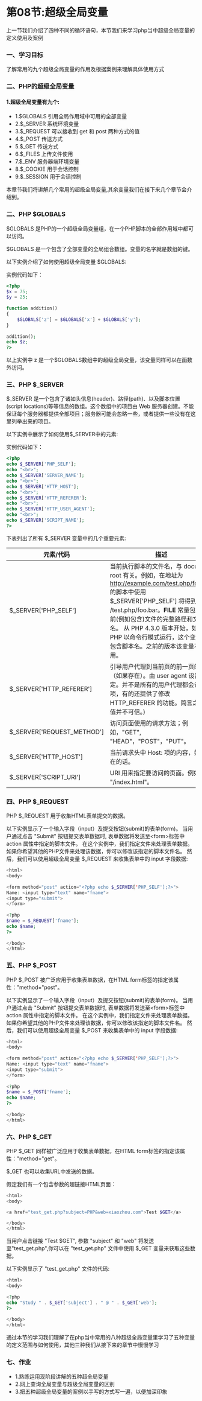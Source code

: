 # 第08节:超级全局变量
上一节我们介绍了四种不同的循环语句，本节我们来学习php当中超级全局变量的定义使用及案例

### 一、学习目标
了解常用的九个超级全局变量的作用及根据案例来理解具体使用方式

### 二、PHP的超级全局变量
#### 1.超级全局变量有九个:
* 1.$GLOBALS 引用全局作用域中可用的全部变量
* 2.$_SERVER 系统环境变量
* 3.$_REQUEST 可以接收到 get 和 post 两种方式的值
* 4.$_POST 传送方式 
* 5.$_GET 传送方式 
* 6.$_FILES 上传文件使用 
* 7.$_ENV 服务器端环境变量
* 8.$_COOKIE 用于会话控制
* 9.$_SESSION 用于会话控制 

本章节我们将讲解几个常用的超级全局变量,其余变量我们在接下来几个章节会介绍到。

### 二、PHP $GLOBALS
$GLOBALS 是PHP的一个超级全局变量组，在一个PHP脚本的全部作用域中都可以访问。

$GLOBALS 是一个包含了全部变量的全局组合数组。变量的名字就是数组的键。

以下实例介绍了如何使用超级全局变量 $GLOBALS:

实例代码如下：

``` php
<?php 
$x = 75; 
$y = 25;
 
function addition() 
{ 
    $GLOBALS['z'] = $GLOBALS['x'] + $GLOBALS['y']; 
}
 
addition(); 
echo $z; 
?>
```

以上实例中 z 是一个$GLOBALS数组中的超级全局变量，该变量同样可以在函数外访问。

### 三、PHP $_SERVER
$_SERVER 是一个包含了诸如头信息(header)、路径(path)、以及脚本位置(script locations)等等信息的数组。这个数组中的项目由 Web 服务器创建。不能保证每个服务器都提供全部项目；服务器可能会忽略一些，或者提供一些没有在这里列举出来的项目。

以下实例中展示了如何使用$_SERVER中的元素:

实例代码如下：

``` php
<?php 
echo $_SERVER['PHP_SELF'];
echo "<br>";
echo $_SERVER['SERVER_NAME'];
echo "<br>";
echo $_SERVER['HTTP_HOST'];
echo "<br>";
echo $_SERVER['HTTP_REFERER'];
echo "<br>";
echo $_SERVER['HTTP_USER_AGENT'];
echo "<br>";
echo $_SERVER['SCRIPT_NAME'];
?>
```

下表列出了所有 $_SERVER 变量中的几个重要元素:

| 元素/代码        | 	描述            |
| ---   | ---       |
| $_SERVER['PHP_SELF']        | 当前执行脚本的文件名，与 document root 有关。例如，在地址为 http://example.com/test.php/foo.bar 的脚本中使用 $_SERVER['PHP_SELF'] 将得到 /test.php/foo.bar。__FILE__ 常量包含当前(例如包含)文件的完整路径和文件名。 从 PHP 4.3.0 版本开始，如果 PHP 以命令行模式运行，这个变量将包含脚本名。之前的版本该变量不可用。       |
| $_SERVER['HTTP_REFERER']        | 引导用户代理到当前页的前一页的地址（如果存在）。由 user agent 设置决定。并不是所有的用户代理都会设置该项，有的还提供了修改 HTTP_REFERER 的功能。简言之，该值并不可信。)        |
| $_SERVER['REQUEST_METHOD']        | 访问页面使用的请求方法；例如，"GET", "HEAD"，"POST"，"PUT"。       |
| $_SERVER['HTTP_HOST']        | 	当前请求头中 Host: 项的内容，如果存在的话。      |
| $_SERVER['SCRIPT_URI']        | 	URI 用来指定要访问的页面。例如 "/index.html"。       |

### 四、PHP $_REQUEST
PHP $_REQUEST 用于收集HTML表单提交的数据。

以下实例显示了一个输入字段（input）及提交按钮(submit)的表单(form)。 当用户通过点击 "Submit" 按钮提交表单数据时, 表单数据将发送至\<form>标签中 action 属性中指定的脚本文件。 在这个实例中，我们指定文件来处理表单数据。如果你希望其他的PHP文件来处理该数据，你可以修改该指定的脚本文件名。 然后，我们可以使用超级全局变量 $_REQUEST 来收集表单中的 input 字段数据:

``` php
<html>
<body>
 
<form method="post" action="<?php echo $_SERVER['PHP_SELF'];?>">
Name: <input type="text" name="fname">
<input type="submit">
</form>
 
<?php 
$name = $_REQUEST['fname']; 
echo $name; 
?>
 
</body>
</html>
```

### 五、PHP $_POST
PHP $_POST 被广泛应用于收集表单数据，在HTML form标签的指定该属性："method="post"。

以下实例显示了一个输入字段（input）及提交按钮(submit)的表单(form)。 当用户通过点击 "Submit" 按钮提交表单数据时, 表单数据将发送至\<form>标签中 action 属性中指定的脚本文件。 在这个实例中，我们指定文件来处理表单数据。如果你希望其他的PHP文件来处理该数据，你可以修改该指定的脚本文件名。 然后，我们可以使用超级全局变量 \$_POST 来收集表单中的 input 字段数据:

``` php
<html>
<body>
 
<form method="post" action="<?php echo $_SERVER['PHP_SELF'];?>">
Name: <input type="text" name="fname">
<input type="submit">
</form>
 
<?php 
$name = $_POST['fname']; 
echo $name; 
?>
 
</body>
</html>
```

### 六、PHP $_GET
PHP $_GET 同样被广泛应用于收集表单数据，在HTML form标签的指定该属性："method="get"。

$_GET 也可以收集URL中发送的数据。

假定我们有一个包含参数的超链接HTML页面：

``` php
<html>
<body>

<a href="test_get.php?subject=PHP&web=xiaozhou.com">Test $GET</a>

</body>
</html>
```

当用户点击链接 "Test  \$GET", 参数 "subject" 和 "web" 将发送至"test_get.php",你可以在 "test_get.php" 文件中使用 $_GET 变量来获取这些数据。

以下实例显示了 "test_get.php" 文件的代码:

``` php
<html>
<body>
 
<?php 
echo "Study " . $_GET['subject'] . " @ " . $_GET['web'];
?>
 
</body>
</html>
```

通过本节的学习我们理解了在php当中常用的八种超级全局变量里学习了五种变量的定义范围与如何使用，其他三种我们从接下来的章节中慢慢学习

### 七、作业
* 1.熟练运用现阶段讲解的五种超全局变量
* 2.网上查询全局变量与超级全局变量的区别
* 3.把五种超级全局变量的案例以手写的方式写一遍，以便加深印象